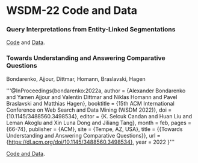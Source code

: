 # WSDM-22 Code and Data

### Query Interpretations from Entity-Linked Segmentations
[Code](https://github.com/webis-de/wsdm22-query-interpretations-from-entity-linked-segmentations) and [Data](https://doi.org/10.5281/zenodo.5820673).

### Towards Understanding and Answering Comparative Questions
Bondarenko, Ajjour, Dittmar, Homann, Braslavski, Hagen

'''@InProceedings{bondarenko:2022a,
  author =                {Alexander Bondarenko and Yamen Ajjour and Valentin Dittmar and Niklas Homann and Pavel Braslavski and Matthias Hagen},
  booktitle =             {15th ACM International Conference on Web Search and Data Mining (WSDM 2022)},
  doi =                   {10.1145/3488560.3498534},
  editor =                {K. Selcuk Candan and Huan Liu and Leman Akoglu and Xin Luna Dong and Jiliang Tang},
  month =                 feb,
  pages =                 {66-74},
  publisher =             {ACM},
  site =                  {Tempe, AZ, USA},
  title =                 {{Towards Understanding and Answering Comparative Questions}},
  url =                   {https://dl.acm.org/doi/10.1145/3488560.3498534},
  year =                  2022
}'''

[Code and Data](https://github.com/webis-de/wsdm22-towards-understanding-and-answering-comparative-questions).
